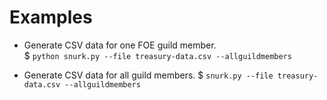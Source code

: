 # Examples

* Generate CSV data for one FOE guild member.  
$ `python snurk.py --file treasury-data.csv --allguildmembers`

* Generate CSV data for all guild members. 
$ `snurk.py --file treasury-data.csv --allguildmembers`
